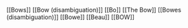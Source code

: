 [[Bows]]
[[Bow (disambiguation)]]
[[Bo]]
[[The Bow]]
[[Bowes (disambiguation)]]
[[Bowe]]
[[Beau]]
[[BOW]]
